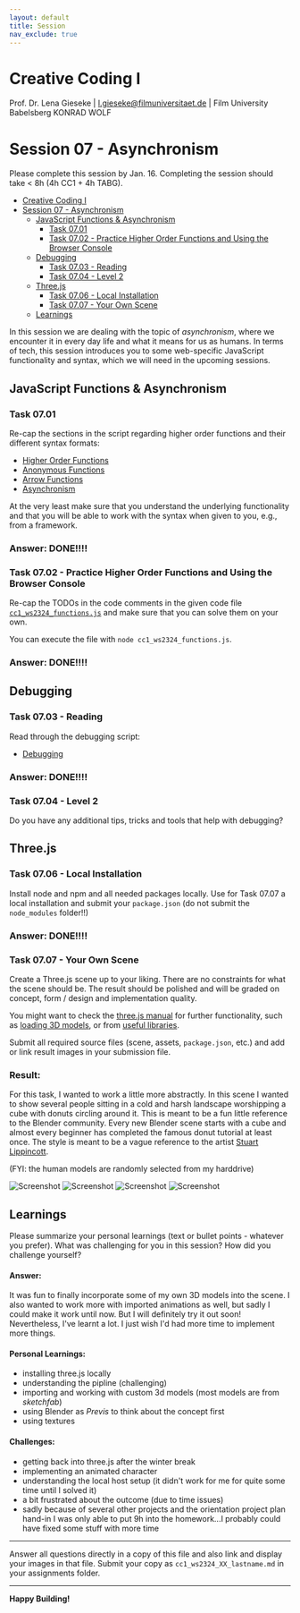 ```yaml
---
layout: default
title: Session
nav_exclude: true
---
```



# Creative Coding I

Prof. Dr. Lena Gieseke \| l.gieseke@filmuniversitaet.de  \| Film University Babelsberg KONRAD WOLF
  


# Session 07 - Asynchronism

Please complete this session by Jan. 16. Completing the session should take < 8h (4h CC1 + 4h TABG). 


* [Creative Coding I](#creative-coding-i)
* [Session 07 - Asynchronism](#session-07---asynchronism)
    * [JavaScript Functions \& Asynchronism](#javascript-functions--asynchronism)
        * [Task 07.01](#task-0701)
        * [Task 07.02 - Practice Higher Order Functions and Using the Browser Console](#task-0702---practice-higher-order-functions-and-using-the-browser-console)
    * [Debugging](#debugging)
        * [Task 07.03 - Reading](#task-0703---reading)
        * [Task 07.04 - Level 2](#task-0704---level-2)
    * [Three.js](#threejs)
        * [Task 07.06 - Local Installation](#task-0706---local-installation)
        * [Task 07.07 - Your Own Scene](#task-0707---your-own-scene)
    * [Learnings](#learnings)



In this session we are dealing with the topic of *asynchronism*, where we encounter it in every day life and what it means for us as humans. In terms of tech, this session introduces you to some web-specific JavaScript functionality and syntax, which we will need in the upcoming sessions.  


## JavaScript Functions & Asynchronism

### Task 07.01

Re-cap the sections in the script regarding higher order functions and their different syntax formats:

* [Higher Order Functions](../../02_scripts/cc1_ws2324_04_javascript_script.md#higher-order-functions)
* [Anonymous Functions](../../02_scripts/cc1_ws2324_04_javascript_script.md#anonymous-functions)
* [Arrow Functions](../../02_scripts/cc1_ws2324_04_javascript_script.md#arrow-functions)
* [Asynchronism](../../02_scripts/cc1_ws2324_04_javascript_script.md#asynchronism)

At the very least make sure that you understand the underlying functionality and that you will be able to work with the syntax when given to you, e.g., from a framework. 

### Answer: DONE!!!!

### Task 07.02 - Practice Higher Order Functions and Using the Browser Console

Re-cap the TODOs in the code comments in the given code file [`cc1_ws2324_functions.js`](cc1_ws2324_functions.js) and make sure that you can solve them on your own.

You can execute the file with `node cc1_ws2324_functions.js`.

### Answer: DONE!!!!

## Debugging

### Task 07.03 - Reading

Read through the debugging script:

* [Debugging](../../02_scripts/cc1_ws2324_07_debugging_script.md)

### Answer: DONE!!!!

### Task 07.04 - Level 2

Do you have any additional tips, tricks and tools that help with debugging?


## Three.js

### Task 07.06 - Local Installation

Install node and npm and all needed packages locally. Use for Task 07.07 a local installation and submit your `package.json` (do not submit the `node_modules` folder!!)

### Answer: DONE!!!!

### Task 07.07 - Your Own Scene

Create a Three.js scene up to your liking. There are no constraints for what the scene should be. The result should be polished and will be graded on concept, form / design and implementation quality.

You might want to check the [three.js manual](https://threejs.org/docs/index.html#manual/en/introduction/Creating-a-scene) for further functionality, such as [loading 3D models](https://threejs.org/docs/index.html#manual/en/introduction/Loading-3D-models), or from [useful libraries](https://threejs.org/docs/index.html#manual/en/introduction/Libraries-and-Plugins).

Submit all required source files (scene, assets, `package.json`, etc.) and add or link result images in your submission file.


### Result:

For this task, I wanted to work a little more abstractly. In this scene I wanted to show several people sitting in a cold and harsh landscape worshipping a cube with donuts circling around it. This is meant to be a fun little reference to the Blender community. Every new Blender scene starts with a cube and almost every beginner has completed the famous donut tutorial at least once. The style is meant to be a vague reference to the artist [Stuart Lippincott](https://www.instagram.com/stuz0r/). 

(FYI: the human models are randomly selected from my harddrive)

![Screenshot](Screenshot1.png)
![Screenshot](Screenshot2.png)
![Screenshot](Screenshot3.png)
![Screenshot](Screenshot4.png)

## Learnings

Please summarize your personal learnings (text or bullet points - whatever you prefer). What was challenging for you in this session? How did you challenge yourself?

#### Answer:

It was fun to finally incorporate some of my own 3D models into the scene. I also wanted to work more with imported animations as well, but sadly I could make it work until now. But I will definitely try it out soon! Nevertheless, I've learnt a lot. I just wish I'd had more time to implement more things.

#### Personal Learnings:

* installing three.js locally
* understanding the pipline (challenging)
* importing and working with custom 3d models (most models are from *sketchfab*)
* using Blender as *Previs* to think about the concept first
* using textures


#### Challenges:

* getting back into three.js after the winter break
* implementing an animated character
* understanding the local host setup (it didn't work for me for quite some time until I solved it)
* a bit frustrated about the outcome (due to time issues)
* sadly because of several other projects and the orientation project plan hand-in I was only able to put 9h into the homework...I probably could have fixed some stuff with more time

---

Answer all questions directly in a copy of this file and also link and display your images in that file. Submit your copy as `cc1_ws2324_XX_lastname.md` in your assignments folder.

---


**Happy Building!**
